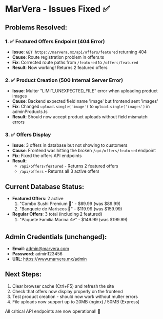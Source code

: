 # MarVera - Issues Fixed ✅

## Problems Resolved:

### 1. ✅ Featured Offers Endpoint (404 Error)
- **Issue**: `GET https://marvera.mx/api/offers/featured` returning 404
- **Cause**: Route registration problem in offers.ts
- **Fix**: Corrected route paths from `/featured` to `/offers/featured` 
- **Result**: Now working! Returns 2 featured offers

### 2. ✅ Product Creation (500 Internal Server Error) 
- **Issue**: Multer "LIMIT_UNEXPECTED_FILE" error when uploading product images
- **Cause**: Backend expected field name 'image' but frontend sent 'images'
- **Fix**: Changed `upload.single('image')` to `upload.single('images')` in adminProducts.ts
- **Result**: Should now accept product uploads without field mismatch errors

### 3. ✅ Offers Display
- **Issue**: 3 offers in database but not showing to customers
- **Cause**: Frontend was hitting the broken `/api/offers/featured` endpoint
- **Fix**: Fixed the offers API endpoints
- **Result**: 
  - `/api/offers/featured` - Returns 2 featured offers
  - `/api/offers` - Returns all 3 active offers

## Current Database Status:
- **Featured Offers**: 2 active
  1. "Combo Sushi Premium 🍣" - $69.99 (was $89.99)
  2. "Banquete de Mariscos 🍤" - $119.99 (was $159.99)
- **Regular Offers**: 3 total (including 2 featured)
  1. "Paquete Familia Marina 🐟" - $149.99 (was $199.99)

## Admin Credentials (unchanged):
- **Email**: admin@marvera.com  
- **Password**: admin123456
- **URL**: https://www.marvera.mx/admin

## Next Steps:
1. Clear browser cache (Ctrl+F5) and refresh the site
2. Check that offers now display properly on the frontend
3. Test product creation - should now work without multer errors
4. File uploads now support up to 20MB (nginx) / 50MB (Express)

All critical API endpoints are now operational! 🎉

